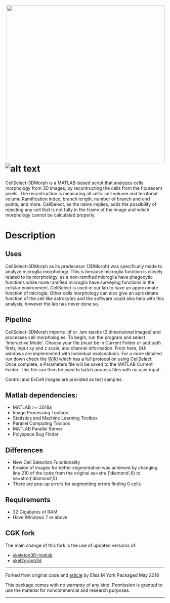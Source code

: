 <img align="right" src="https://github.com/CGK-Laboratory/CellSelect_3DMorph/assets/133057205/85b9d95c-4999-4944-80aa-28f07bd9375c" width="500">

# ![alt text](https://github.com/CGK-Laboratory/CellSelect_3DMorph/assets/133057205/d60b2df0-8cf7-4f96-a414-1ec078b68b2f "Logo Title Text 1")


CellSelect-3DMorph is a MATLAB-based script that analyzes cells morphology from 3D images, by recontructing the cells from the flourecent pixels. The recontruction is measuring all cells: cell volume and territorial volume,Ramification index, branch length, number of branch and end points, and more. CellSelect, as the name implies, adds the possibility of rejecting any cell that is not fully in the frame of the image and which morphology cannot be calculated properly. 




Description
===========
## Uses
CellSelect-3DMorph as its predecesor (3DMorph) was specifically made to analyze microglia morphology. This is because microglia function is closely related to its morphology, as a non-ramified microglia have phagocytic functions while more ramified microglia have surveying functions in the cellular environment. CellSelect is used in our lab to have an approximate function of microgla. Other cells morphology can also give an aproximate function of the cell like astrocytes and the software could also help with this analysis, however the lab has never done so. 

## Pipeline
CellSelect-3DMorph imports .tif or .lsm stacks (3 dimensional images) and processes cell morphologies. 
To begin, run the program and select 'Interactive Mode'. Choose your file (must be in Current Folder or add path first), input xy and z scale, and channel information. 
From here, GUI windows are implemented with individual explanations. For a more detailed run down check the [WIKI]() which has a full protocol on using CellSelect. 
Once complete, a Parameters file will be saved to the MATLAB Current Folder. This file can then be used to batch process files with no user input. 

Control and ExCell images are provided as test samples. 

## Matlab dependencies:
- MATLAB >= 2018a
- Image Processing Toolbox
- Statistics and Machine Learning Toolbox
- Parallel Computing Toolbox
- MATLAB Parallel Server
- Polyspace Bug Finder
## Differences
- New Cell Selection Functionality
-  Erosion of images for better segmentation was achieved by changing line 210 of the code from the original  se=strel('diamond',6) to  se=strel('diamond',5)
-  There are pop-up errors for segmenting errors finding 0 cells
## Requirements 
- 32 Gigabytes of RAM
- Have Windows 7 or above

CGK fork
--------
The main change of this fork is the use of updated versions of:
- [skeleton3D-matlab](https://github.com/phi-max/skeleton3d-matlab)
- [skel2graph3d](https://github.com/phi-max/skel2graph3d-matlab)

------------------------------------------------------------

Forked from original code and [article](https://pubmed.ncbi.nlm.nih.gov/30627639/) by Elisa M York
Packaged May 2018

This package comes with no warranty of any kind. Permission is
granted to use the material for noncommercial and research purposes.

------------------------------------------------------------
